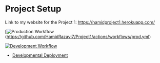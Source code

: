 # Project Setup

Link to my website for the Project 1:
https://hamidproject1.herokuapp.com/

[![Production Workflow](https://github.com/HamidRazavi7/Project1/actions/workflows/prod.yml/badge.svg)
(https://github.com/HamidRazavi7/Project1/actions/workflows/prod.yml)

[![Development Workflow](https://github.com/kaw393939/docker_flask/actions/workflows/dev.yml/badge.svg)](https://github.com/kaw393939/docker_flask/actions/workflows/dev.yml)

* [Developmental Deployment](https://hamidproject1.herokuapp.com/)

